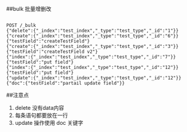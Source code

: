 ##bulk 批量增删改

<pre><code>
POST /_bulk
{"delete":{"_index":"test_index","_type":"test_type","_id":"1"}}
{"create":{"_index":"test_index","_type":"test_type","_id":"6"}}
{"testField":"createTestField"}
{"create":{"_index":"test_index","_type":"test_type","_id":"3"}}
{"testField":"createTestField v2"}
{"index":{"_index":"test_index","_type":"test_type","_id":"7"}}
{"testField":"put field"}
{"index":{"_index":"test_index","_type":"test_type","_id":"12"}}
{"testField":"put field"}
{"update":{"_index":"test_index","_type":"test_type","_id":"12"}}
{"doc":{"testField":"partail update field"}}
</code></pre>

##注意点
1. delete 没有data内容
2. 每条语句都要放在一行
3. update 操作使用 doc 关键字